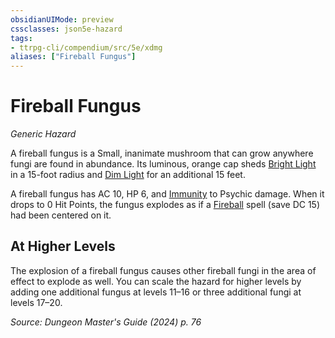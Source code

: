 ```yaml
---
obsidianUIMode: preview
cssclasses: json5e-hazard
tags:
- ttrpg-cli/compendium/src/5e/xdmg
aliases: ["Fireball Fungus"]
---
```

# Fireball Fungus
*Generic Hazard*  

A fireball fungus is a Small, inanimate mushroom that can grow anywhere fungi are found in abundance. Its luminous, orange cap sheds [Bright Light](Mechanics/rules/variant-rules/bright-light-xphb.md) in a 15-foot radius and [Dim Light](Mechanics/rules/variant-rules/dim-light-xphb.md) for an additional 15 feet.

A fireball fungus has AC 10, HP 6, and [Immunity](Mechanics/rules/variant-rules/immunity-xphb.md) to Psychic damage. When it drops to 0 Hit Points, the fungus explodes as if a [Fireball](Mechanics/spells/fireball-xphb.md) spell (save DC 15) had been centered on it.

## At Higher Levels

The explosion of a fireball fungus causes other fireball fungi in the area of effect to explode as well. You can scale the hazard for higher levels by adding one additional fungus at levels 11–16 or three additional fungi at levels 17–20.

*Source: Dungeon Master's Guide (2024) p. 76*